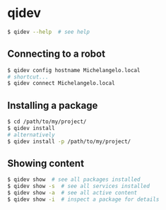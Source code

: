 # qidev
```sh
$ qidev --help  # see help
```

## Connecting to a robot
```sh
$ qidev config hostname Michelangelo.local
# shortcut...
$ qidev connect Michelangelo.local
```

## Installing a package
```sh
$ cd /path/to/my/project/ 
$ qidev install
# alternatively
$ qidev install -p /path/to/my/project/
```

## Showing content
```sh
$ qidev show  # see all packages installed
$ qidev show -s  # see all services installed
$ qidev show -a  # see all active content
$ qidev show -i  # inspect a package for details
```
